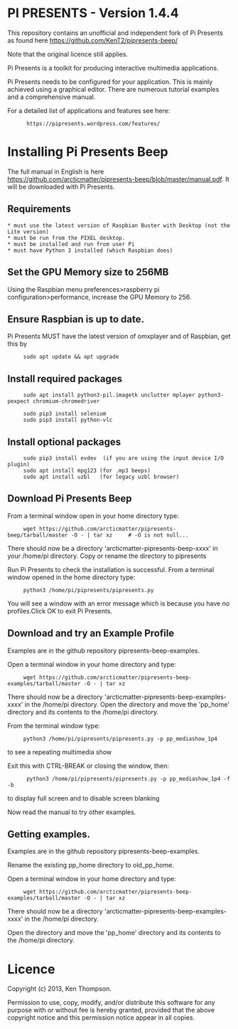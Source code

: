 PI PRESENTS  - Version 1.4.4
============================

This repository contains an unofficial and independent fork of Pi Presents as found here https://github.com/KenT2/pipresents-beep/

Note that the original licence still applies.

Pi Presents is a toolkit for producing interactive multimedia applications.

Pi Presents needs to be configured for your application. This is mainly achieved using a graphical editor. There are numerous tutorial examples and a comprehensive manual.

For a detailed list of applications and features see here:

          https://pipresents.wordpress.com/features/



Installing Pi Presents Beep
===============================

The full manual in English is here https://github.com/arcticmatter/pipresents-beep/blob/master/manual.pdf. It will be downloaded with Pi Presents.


Requirements
-------------

	* must use the latest version of Raspbian Buster with Desktop (not the Lite version)
	* must be run from the PIXEL desktop.
	* must be installed and run from user Pi
	* must have Python 3 installed (which Raspbian does)


Set the GPU Memory size to 256MB
---------------------------------
Using the Raspbian menu preferences>raspberry pi configuration>performance, increase the GPU Memory to 256.


Ensure Raspbian is up to date.
-------------------------------
Pi Presents MUST have the latest version of omxplayer and of Raspbian, get this by

         sudo apt update && apt upgrade


Install required packages 
-----------------------------
         sudo apt install python3-pil.imagetk unclutter mplayer python3-pexpect chromium-chromedriver
         
         sudo pip3 install selenium
         sudo pip3 install python-vlc

Install optional packages
------------------------------
         sudo pip3 install evdev  (if you are using the input device I/O plugin)
         sudo apt install mpg123 (for .mp3 beeps)
         sudo apt install uzbl   (for legacy uzbl browser)

	   
Download Pi Presents Beep
----------------------------

From a terminal window open in your home directory type:

         wget https://github.com/arcticmatter/pipresents-beep/tarball/master -O - | tar xz     # -O is not null...

There should now be a directory 'arcticmatter-pipresents-beep-xxxx' in your /home/pi directory. Copy or rename the directory to pipresents

Run Pi Presents to check the installation is successful. From a terminal window opened in the home directory type:

         python3 /home/pi/pipresents/pipresents.py

You will see a window with an error message which is because you have no profiles.Click OK to exit Pi Presents.


Download and try an Example Profile
-----------------------------------

Examples are in the github repository pipresents-beep-examples.

Open a terminal window in your home directory and type:

         wget https://github.com/arcticmatter/pipresents-beep-examples/tarball/master -O - | tar xz

There should now be a directory 'arcticmatter-pipresents-beep-examples-xxxx' in the /home/pi directory. Open the directory and move the 'pp_home' directory and its contents to the /home/pi directory.

From the terminal window type:

         python3 /home/pi/pipresents/pipresents.py -p pp_mediashow_1p4
		 
to see a repeating multimedia show

Exit this with CTRL-BREAK or closing the window, then:

          python3 /home/pi/pipresents/pipresents.py -p pp_mediashow_1p4 -f -b
		  
to display full screen and to disable screen blanking


Now read the manual to try other examples.



Getting examples.
-----------------

Examples are in the github repository pipresents-beep-examples.

Rename the existing pp_home directory to old_pp_home.

Open a terminal window in your home directory and type:

         wget https://github.com/arcticmatter/pipresents-beep-examples/tarball/master -O - | tar xz

There should now be a directory 'arcticmatter-pipresents-beep-examples-xxxx' in the /home/pi directory.

Open the directory and move the 'pp_home' directory and its contents to the /home/pi directory.



Licence
=======

Copyright (c) 2013, Ken Thompson.

Permission to use, copy, modify, and/or distribute this software for any purpose with or without fee is hereby granted, provided that the above copyright notice and this permission notice appear in all copies.
